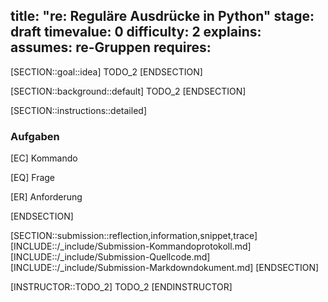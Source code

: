 title: "re: Reguläre Ausdrücke in Python"
stage: draft
timevalue: 0
difficulty: 2
explains:
assumes: re-Gruppen
requires:
---

[SECTION::goal::idea]
TODO_2
[ENDSECTION]


[SECTION::background::default]
TODO_2
[ENDSECTION]


[SECTION::instructions::detailed]


### Aufgaben

[EC] Kommando

[EQ] Frage

[ER] Anforderung

[ENDSECTION]


[SECTION::submission::reflection,information,snippet,trace]
[INCLUDE::/_include/Submission-Kommandoprotokoll.md]
[INCLUDE::/_include/Submission-Quellcode.md]
[INCLUDE::/_include/Submission-Markdowndokument.md]
[ENDSECTION]

[INSTRUCTOR::TODO_2]
TODO_2
[ENDINSTRUCTOR]
